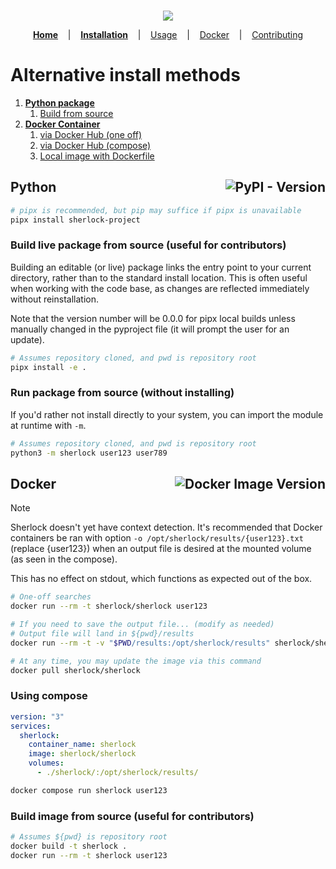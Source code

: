 <p align=center>
  <br>
  <a href="https://sherlock-project.github.io/" target="_blank"><img src="https://user-images.githubusercontent.com/27065646/53551960-ae4dff80-3b3a-11e9-9075-cef786c69364.png"/></a>
  <br>
</p>

<p align="center">
  <strong><a href="https://github.com/sherlock-project/sherlock">Home</a></strong>
  &nbsp;&nbsp;&nbsp;|&nbsp;&nbsp;&nbsp;
  <strong><a href="#">Installation</a></strong>
  &nbsp;&nbsp;&nbsp;|&nbsp;&nbsp;&nbsp;
  <a href="https://github.com/sherlock-project/sherlock#usage">Usage</a>
  &nbsp;&nbsp;&nbsp;|&nbsp;&nbsp;&nbsp;
  <a href="#docker">Docker</a>
  &nbsp;&nbsp;&nbsp;|&nbsp;&nbsp;&nbsp;
  <a href="https://github.com/sherlock-project/sherlock/docs/CONTRIBUTING.md">Contributing</a>
</p>



# Alternative install methods

1. __[Python package](#python)__
    1. [Build from source](#build-and-install-package-from-source)
1. __[Docker Container](#docker)__
    1. [via Docker Hub (one off)](#docker)
    1. [via Docker Hub (compose)](#using-compose)
    1. [Local image with Dockerfile](#build-image-from-source-alternative-to-docker-hub)

<h2>
Python
<a href="https://pypi.org/project/sherlock-project/"><img align="right" alt="PyPI - Version" src="https://img.shields.io/pypi/v/sherlock-project?style=for-the-badge&logo=PyPI&label=PyPI&color=darkgreen"></a>
</h2>

```bash
# pipx is recommended, but pip may suffice if pipx is unavailable
pipx install sherlock-project
```

### Build live package from source (useful for contributors)

Building an editable (or live) package links the entry point to your current directory, rather than to the standard install location. This is often useful when working with the code base, as changes are reflected immediately without reinstallation.

Note that the version number will be 0.0.0 for pipx local builds unless manually changed in the pyproject file (it will prompt the user for an update).

```bash
# Assumes repository cloned, and pwd is repository root
pipx install -e .
```

### Run package from source (without installing)

If you'd rather not install directly to your system, you can import the module at runtime with `-m`.

```bash
# Assumes repository cloned, and pwd is repository root
python3 -m sherlock user123 user789
```

<h2>
Docker
<a href="https://hub.docker.com/r/sherlock/sherlock"><img align="right" alt="Docker Image Version" src="https://img.shields.io/docker/v/sherlock/sherlock?sort=semver&style=for-the-badge&logo=docker&label=Docker&color=darkgreen"></a>
</h2>

> [!NOTE]
> Sherlock doesn't yet have context detection. It's recommended that Docker containers be ran with option `-o /opt/sherlock/results/{user123}.txt` (replace {user123}) when an output file is desired at the mounted volume (as seen in the compose).
>
> This has no effect on stdout, which functions as expected out of the box.

```bash
# One-off searches
docker run --rm -t sherlock/sherlock user123

# If you need to save the output file... (modify as needed)
# Output file will land in ${pwd}/results
docker run --rm -t -v "$PWD/results:/opt/sherlock/results" sherlock/sherlock -o /opt/sherlock/results/text.txt user123
```

```bash
# At any time, you may update the image via this command
docker pull sherlock/sherlock
```

### Using compose

```yml
version: "3"
services:
  sherlock:
    container_name: sherlock
    image: sherlock/sherlock
    volumes:
      - ./sherlock/:/opt/sherlock/results/
```

```bash
docker compose run sherlock user123
```

### Build image from source (useful for contributors)

```bash
# Assumes ${pwd} is repository root
docker build -t sherlock .
docker run --rm -t sherlock user123
```
